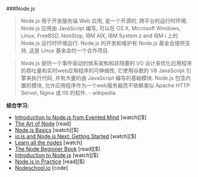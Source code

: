 ###Node.js

>Node.js 用于开发服务端 Web 应用, 是一个开源的, 跨平台的运行时环境. Node.js 应用由 JavaScript 编写, 可以在 OS X, Microsoft Windows, Linux, FreeBSD, NonStop, IBM AIX, IBM System z and IBM i 上的 Node.js 运行时环境运行. Node.js 的开发和维护有 Node.js 基金会提供支持, 这是 Linux 基金会的一个合作项目. 

>Node.js 提供一个事件驱动的体系架构和非阻塞的 I/O 设计来优化应用程序的吞吐量和实时web应用程序的可伸缩性, 它使用谷歌的 V8 JavaScript 引擎来执行代码, 并有大量的由 JavaScript 编写的基础模块. Node.js 包含内置的模块, 允许应用程序作为一个web服务器而不依赖类似  Apache HTTP Server, Nginx 或 IIS 的软件. - wikipedia

**综合学习:**
<ul>
<li><a href="https://www.eventedmind.com/classes/introduction-to-node-js-4c0326de" target="_blank">Introduction to Node.js from Evented Mind</a> [watch][$]</li>
<li><a href="https://github.com/maxogden/art-of-node#the-art-of-node" target="_blank">The Art of Node</a> [read]</li>
<li><a href="http://teamtreehouse.com/library/nodejs-basics" target="_blank">Node.js Basics</a> [watch][$]</li>
<li><a href="http://www.pluralsight.com/courses/running-node-applications-io-js" target="_blank">io.js and Node.js Next: Getting Started</a> [watch][$]</li>
<li><a href="https://learnallthenodes.com/episodes/1-what-is-nodejs" target="_blank">Learn all the nodes</a> [watch]</li>
<li><a href="https://leanpub.com/nodebeginner" target="_blank">The Node Beginner Book</a> [read][$]</li>
<li><a href="http://www.pluralsight.com/courses/node-intro" target="_blank">Introduction to Node.js</a> [watch][$]</li>
<li><a href="https://www.manning.com/books/node-js-in-practice#downloads" target="_blank">Node.js in Practice</a> [read][$]</li>
<li><a href="http://nodeschool.io/" target="_blank">Nodeschool.io</a> [code]</li>
</ul>